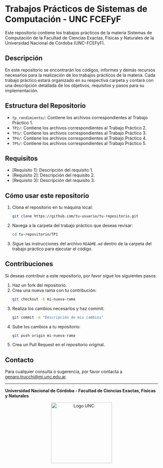 # Trabajos Prácticos de Sistemas de Computación - UNC FCEFyF

Este repositorio contiene los trabajos prácticos de la materia Sistemas de Computación de la Facultad de Ciencias Exactas, Físicas y Naturales de la Universidad Nacional de Córdoba (UNC-FCEFyF).

## Descripción

En este repositorio se encontrarán los códigos, informes y demás recursos necesarios para la realización de los trabajos prácticos de la materia. Cada trabajo práctico estará organizado en su respectiva carpeta y contará con una descripción detallada de los objetivos, requisitos y pasos para su implementación.

## Estructura del Repositorio

- `tp_rendimiento/`: Contiene los archivos correspondientes al Trabajo Práctico 1.
- `TP2/`: Contiene los archivos correspondientes al Trabajo Práctico 2.
- `TP3/`: Contiene los archivos correspondientes al Trabajo Práctico 3.
- `TP4/`: Contiene los archivos correspondientes al Trabajo Práctico 4.
- `TP5/`: Contiene los archivos correspondientes al Trabajo Práctico 5.

## Requisitos

- [Requisito 1]: Descripción del requisito 1.
- [Requisito 2]: Descripción del requisito 2.
- [Requisito 3]: Descripción del requisito 3.

## Cómo usar este repositorio

1. Clona el repositorio en tu máquina local:
    ```sh
    git clone https://github.com/tu-usuario/tu-repositorio.git
    ```

2. Navega a la carpeta del trabajo práctico que deseas revisar:
    ```sh
    cd tu-repositorio/TP1
    ```

3. Sigue las instrucciones del archivo `README.md` dentro de la carpeta del trabajo práctico para ejecutar el código.

## Contribuciones

Si deseas contribuir a este repositorio, por favor sigue los siguientes pasos:

1. Haz un fork del repositorio.
2. Crea una nueva rama con tu contribución:
    ```sh
    git checkout -b mi-nueva-rama
    ```
3. Realiza los cambios necesarios y haz commit:
    ```sh
    git commit -m "Descripción de mis cambios"
    ```
4. Sube los cambios a tu repositorio:
    ```sh
    git push origin mi-nueva-rama
    ```
5. Crea un Pull Request en el repositorio original.

## Contacto

Para cualquier consulta o sugerencia, por favor contacta a [genaro.trucchi@mi.unc.edu.ar](mailto:genaro.trucchi@mi.unc.edu.ar).

---

**Universidad Nacional de Córdoba - Facultad de Ciencias Exactas, Físicas y Naturales**

<p align="center">
    <img src="https://upload.wikimedia.org/wikipedia/commons/9/95/Logo-UNC.jpg" alt="Logo UNC" width="200"/>
</p>
